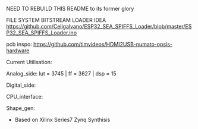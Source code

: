 NEED TO REBUILD THIS README to its former glory


FILE SYSTEM BITSTREAM LOADER IDEA
https://github.com/Cellgalvano/ESP32_SEA_SPIFFS_Loader/blob/master/ESP32_SEA_SPIFFS_Loader.ino

pcb inspo:
https://github.com/timvideos/HDMI2USB-numato-opsis-hardware


Current Utilisation:

Analog_side: lut = 3745 | ff = 3627 | dsp = 15

Digital_side:

CPU_interface:

Shape_gen:

* Based on Xilinx Series7 Zynq Synthisis
